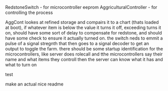 RedstoneSwitch - for microcontroller eeprom
AggriculturalController - for controlling the process

AggCont lookes at refined storage and compairs it to a chart (thats loaded at boot), if whatever item is below the value it turns it off, exceeding turns it on, should have some sort of delay to compensate for redstone, and should have some check to ensure it actually turned on. the switch neds to emmit a pulse of a signal stregnth that then goes to a signal decoder to get an output to toggle the farm. there should be some startup identification for the microcontrollers, like server does rolecall and tthe microcontrollers say their name and what items they controll then the server can know what it has and what to turn on


test


make an actual nice readme